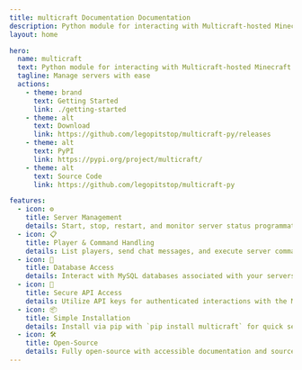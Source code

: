 ```yaml
---
title: multicraft Documentation Documentation
description: Python module for interacting with Multicraft-hosted Minecraft servers.
layout: home

hero:
  name: multicraft
  text: Python module for interacting with Multicraft-hosted Minecraft servers.
  tagline: Manage servers with ease
  actions:
    - theme: brand
      text: Getting Started
      link: ./getting-started
    - theme: alt
      text: Download
      link: https://github.com/legopitstop/multicraft-py/releases
    - theme: alt
      text: PyPI
      link: https://pypi.org/project/multicraft/
    - theme: alt
      text: Source Code
      link: https://github.com/legopitstop/multicraft-py

features:
  - icon: ⚙️
    title: Server Management
    details: Start, stop, restart, and monitor server status programmatically.
  - icon: 📋
    title: Player & Command Handling
    details: List players, send chat messages, and execute server commands.
  - icon: 🧪
    title: Database Access
    details: Interact with MySQL databases associated with your servers.
  - icon: 🔐
    title: Secure API Access
    details: Utilize API keys for authenticated interactions with the Multicraft panel.
  - icon: 📦
    title: Simple Installation
    details: Install via pip with `pip install multicraft` for quick setup.
  - icon: 🛠️
    title: Open-Source
    details: Fully open-source with accessible documentation and source code.
---
```

